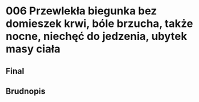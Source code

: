 # 006 Przewlekła biegunka bez domieszek krwi, bóle brzucha, także nocne, niechęć do jedzenia, ubytek masy ciała

## Final

## Brudnopis


